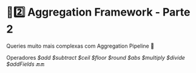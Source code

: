# :sunrise::two: Aggregation Framework - Parte 2

Queries muito mais complexas com Aggregation Pipeline :school:

Operadores _$add $subtract $ceil $floor $round $abs $multiply $divide $addFields_ :back::end:
